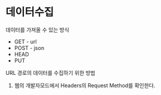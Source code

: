 # 데이터수집

데이터를 가져올 수 있는 방식
* GET - url
* POST - json
* HEAD
* PUT

URL 경로의 데이터를 수집하기 위한 방법
<ol>
  <li>웹의 개발자모드에서 Headers의 Request Method를 확인한다.</li>
</ol>


